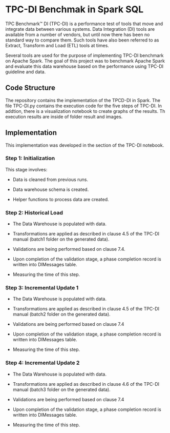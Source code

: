 # TPC-DI Benchmak in Spark SQL

TPC Benchmark™ DI (TPC-DI) is a performance test of tools that move and integrate data between various systems. Data Integration (DI) tools are available from a number of vendors, but until now there has been no standard way to compare them. Such tools have also been referred to as Extract, Transform and Load (ETL) tools at times. 

Several tools are used for the purpose of implementing TPC-DI benchmark on Apache Spark. The goal of this project was to benchmark Apache Spark and evaluate this data warehouse based on the performance using TPC-DI guideline and data.

## Code Structure

The repository contains the implementation of the TPCD-DI in Spark. The file TPC-DI.py contains the execution code for the five steps of TPC-DI. In addtion, there is a visualization notebook to create graphs of the results. Th execution results are inside of folder result and images.

## Implementation

This implementation was developed in the section of the TPC-DI notebook.

### Step 1: Initialization 

This stage involves: 

- Data is cleaned from previous runs. 

- Data warehouse schema is created. 

- Helper functions to process data are created.


### Step 2: Historical Load 

- The Data Warehouse is populated with data. 

- Transformations are applied as described in clause 4.5 of the TPC-DI manual (batch1 folder on the generated data). 

- Validations are being performed based on clause 7.4. 

- Upon completion of the validation stage, a phase completion record is written into DIMessages table. 

- Measuring the time of this step. 


### Step 3: Incremental Update 1 

- The Data Warehouse is populated with data. 

- Transformations are applied as described in clause 4.5 of the TPC-DI manual (batch2 folder on the generated data). 

- Validations are being performed based on clause 7.4 

- Upon completion of the validation stage, a phase completion record is written into DIMessages table. 

- Measuring the time of this step. 

 
 ### Step 4: Incremental Update 2 

- The Data Warehouse is populated with data. 

- Transformations are applied as described in clause 4.6 of the TPC-DI manual (batch3 folder on the generated data). 

- Validations are being performed based on clause 7.4 

- Upon completion of the validation stage, a phase completion record is written into DIMessages table. 

- Measuring the time of this step.

